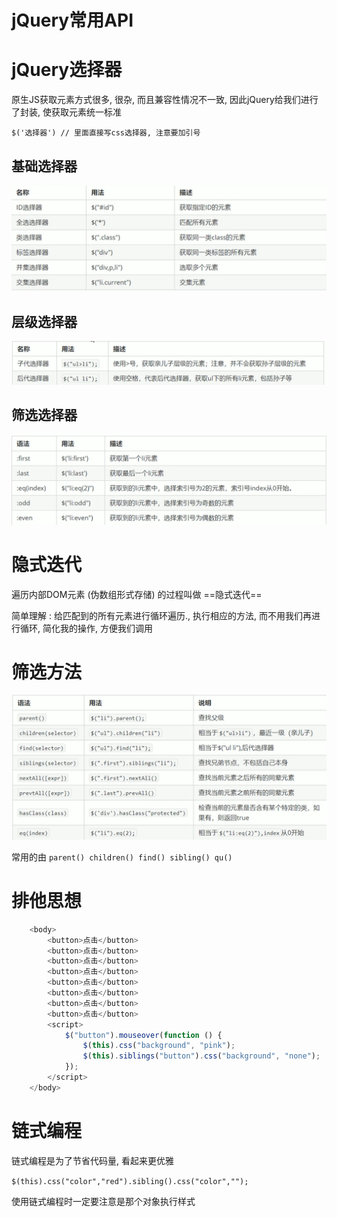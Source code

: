 # jQuery常用API

# jQuery选择器

原生JS获取元素方式很多, 很杂, 而且兼容性情况不一致, 因此jQuery给我们进行了封装, 使获取元素统一标准

`$('选择器') // 里面直接写css选择器, 注意要加引号`

## 基础选择器

![Snipaste_2022-08-04_13-50-13](assets/Snipaste_2022-08-04_13-50-13-20220804135018-ujwl6jg.png)​

## 层级选择器

![Snipaste_2022-08-04_13-52-36](assets/Snipaste_2022-08-04_13-52-36-20220804135239-9ppst5o.png)​

## 筛选选择器

![Snipaste_2022-08-04_14-20-03](assets/Snipaste_2022-08-04_14-20-03-20220804142016-4yfmz12.png)​

# 隐式迭代 

遍历内部DOM元素 (伪数组形式存储) 的过程叫做 ==隐式迭代==

简单理解 : 给匹配到的所有元素进行循环遍历., 执行相应的方法, 而不用我们再进行循环, 简化我的操作, 方便我们调用

# 筛选方法 

![Snipaste_2022-08-04_14-42-11](assets/Snipaste_2022-08-04_14-42-11-20220804144227-ngr3s0i.png)​

常用的由 `parent() children() find() sibling() qu()`

# 排他思想

```js
    <body>
        <button>点击</button>
        <button>点击</button>
        <button>点击</button>
        <button>点击</button>
        <button>点击</button>
        <button>点击</button>
        <button>点击</button>
        <button>点击</button>
        <script>
            $("button").mouseover(function () {
                $(this).css("background", "pink");
                $(this).siblings("button").css("background", "none");
            });
        </script>
    </body>
```

# 链式编程

链式编程是为了节省代码量, 看起来更优雅

`$(this).css("color","red").sibling().css("color","");`

使用链式编程时一定要注意是那个对象执行样式

‍
